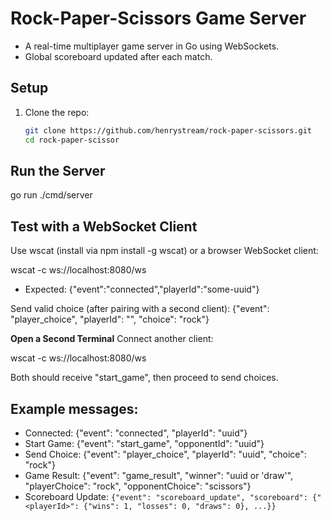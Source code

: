 # Rock-Paper-Scissors Game Server

- A real-time multiplayer game server in Go using WebSockets.
- Global scoreboard updated after each match.

## Setup

1. Clone the repo:
   ```bash
   git clone https://github.com/henrystream/rock-paper-scissors.git
   cd rock-paper-scissor
   ```

## Run the Server

go run ./cmd/server

## Test with a WebSocket Client

Use wscat (install via npm install -g wscat) or a browser WebSocket client:

wscat -c ws://localhost:8080/ws

- Expected: {"event":"connected","playerId":"some-uuid"}

Send valid choice (after pairing with a second client):
{"event": "player_choice", "playerId": "<your-uuid>", "choice": "rock"}

**Open a Second Terminal**
Connect another client:

wscat -c ws://localhost:8080/ws

Both should receive "start_game", then proceed to send choices.

## Example messages:

- Connected: {"event": "connected", "playerId": "uuid"}
- Start Game: {"event": "start_game", "opponentId": "uuid"}
- Send Choice: {"event": "player_choice", "playerId": "uuid", "choice": "rock"}
- Game Result: {"event": "game_result", "winner": "uuid or 'draw'", "playerChoice": "rock", "opponentChoice": "scissors"}
- Scoreboard Update: `{"event": "scoreboard_update", "scoreboard": {"<playerId>": {"wins": 1, "losses": 0, "draws": 0}, ...}}`
